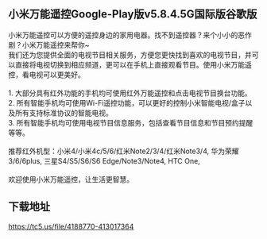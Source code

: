 ## 小米万能遥控Google-Play版v5.8.4.5G国际版谷歌版
小米万能遥控可以方便的遥控身边的家用电器。找不到遥控器？来个小小的恶作剧？小米万能遥控来帮你~ <br>我们还为您提供全面的电视节目相关服务，方便您更快找到喜欢的电视节目，并可以直接将电视切换到相应频道，更可以在手机上直接观看节目。使用小米万能遥控，看电视可以更美好。 <br> <br>1. 大部分具有红外功能的手机均可使用红外万能遥控和点击电视节目换台功能。 <br>2. 所有智能手机均可使用Wi-Fi遥控功能，可以更好的控制小米智能电视/盒子以及所有支持标准协议的智能电视。 <br>3. 所有智能手机均可使用电视节目信息服务，包括查看节目信息和节目预约提醒等等。 <br> <br>推荐红外机型：小米4/小米4c/5/6/红米Note2/3/4/红米Note3/4, 华为荣耀3/6/6plus, 三星S4/S5/S6/S6 Edge/Note3/Note4, HTC One, <br> <br>欢迎使用小米万能遥控，让生活更智慧。
## 下载地址
https://tc5.us/file/4188770-413017364